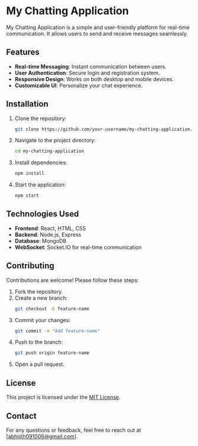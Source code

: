 # My Chatting Application

My Chatting Application is a simple and user-friendly platform for real-time communication. It allows users to send and receive messages seamlessly.

## Features

- **Real-time Messaging**: Instant communication between users.
- **User Authentication**: Secure login and registration system.
- **Responsive Design**: Works on both desktop and mobile devices.
- **Customizable UI**: Personalize your chat experience.

## Installation

1. Clone the repository:
    ```bash
    git clone https://github.com/your-username/my-chatting-application.git
    ```
2. Navigate to the project directory:
    ```bash
    cd my-chatting-application
    ```
3. Install dependencies:
    ```bash
    npm install
    ```
4. Start the application:
    ```bash
    npm start
    ```

## Technologies Used

- **Frontend**: React, HTML, CSS
- **Backend**: Node.js, Express
- **Database**: MongoDB
- **WebSocket**: Socket.IO for real-time communication

## Contributing

Contributions are welcome! Please follow these steps:

1. Fork the repository.
2. Create a new branch:
    ```bash
    git checkout -b feature-name
    ```
3. Commit your changes:
    ```bash
    git commit -m "Add feature-name"
    ```
4. Push to the branch:
    ```bash
    git push origin feature-name
    ```
5. Open a pull request.

## License

This project is licensed under the [MIT License](LICENSE).

## Contact

For any questions or feedback, feel free to reach out at [abhijith091006@gmail.com].
